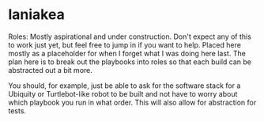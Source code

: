 # laniakea

Roles: Mostly aspirational and under construction. Don't expect any of this to work just yet, but feel free to jump in if you want to help. 
Placed here mostly as a placeholder for when I forget what I was doing here last. 
 The plan here is to break out the playbooks into roles so that each build can be abstracted out a bit more. 

You should, for example, just be able to ask for the software stack for a Ubiquity or Turtlebot-like robot to be built and not have to worry about which playbook you run in what order. This will also allow for abstraction for tests. 

